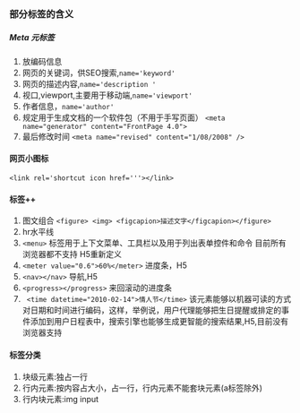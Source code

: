 ### 部分标签的含义

##### Meta 元标签
1. 放编码信息
2. 网页的关键词，供SEO搜索,`name='keyword'`
3. 网页的描述内容,`name='description '`
4. 视口,viewport,主要用于移动端,`name='viewport'`
5. 作者信息，`name='author'`
6. 规定用于生成文档的一个软件包（不用于手写页面） `<meta name="generator" content="FrontPage 4.0">`
7. 最后修改时间 `<meta name="revised" content="1/08/2008" />`

#### 网页小图标
`<link rel='shortcut icon href='''></link>`

#### 标签++
1. 图文组合  `<figure> <img> <figcapion>描述文字</figcapion></figure>`
2. hr水平线
3. `<menu>` 标签用于上下文菜单、工具栏以及用于列出表单控件和命令 目前所有浏览器都不支持 H5重新定义
4. `<meter value="0.6">60%</meter>` 进度条，H5
5. `<nav></nav>` 导航,H5
6. `<progress></progress>` 来回滚动的进度条
7. ` <time datetime="2010-02-14">情人节</time>` 该元素能够以机器可读的方式对日期和时间进行编码，这样，举例说，用户代理能够把生日提醒或排定的事件添加到用户日程表中，搜索引擎也能够生成更智能的搜索结果,H5,目前没有浏览器支持

#### 标签分类
1. 块级元素:独占一行
2. 行内元素:按内容占大小，占一行，行内元素不能套块元素(a标签除外)
3. 行内块元素:img input
